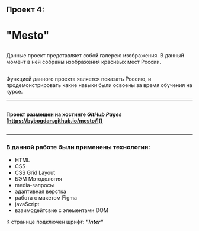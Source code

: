## Проект 4:
# **"Mesto"**
##
Данные проект представляет собой галерею изображения. В данный момент в ней собраны изображения красивых мест России.
##
Функцией данного проекта является показать Россию, и продемонстрировать какие навыки были освоены за время обучения на курсе.
___
##
**Проект размещен на хостинге _GitHub Pages_**
**[https://bybogdan.github.io/mesto/]()**
##
___

### В данной работе были применены технологии: 
* HTML
* CSS
* CSS Grid Layout
* БЭМ Мэтодология
* media-запросы
* адаптивная верстка
* работа с макетом Figma
* javaScript
* взаимодейтсвие с элементами DOM

К странице подключен шрифт: __*"Inter"*__
